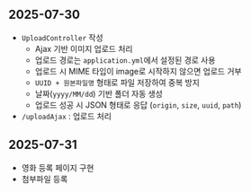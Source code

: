 ## 2025-07-30

- `UploadController` 작성
  - Ajax 기반 이미지 업로드 처리
  - 업로드 경로는 `application.yml`에서 설정된 경로 사용
  - 업로드 시 MIME 타입이 image로 시작하지 않으면 업로드 거부
  - `UUID + 원본파일명` 형태로 파일 저장하여 중복 방지
  - 날짜(`yyyy/MM/dd`) 기반 폴더 자동 생성
  - 업로드 성공 시 JSON 형태로 응답 (`origin`, `size`, `uuid`, `path`)
- `/uploadAjax` : 업로드 처리


## 2025-07-31
- 영화 등록 페이지 구현
- 첨부파일 등록